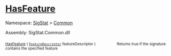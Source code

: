 # [HasFeature](./Signature-100663443.md)

Namespace: [SigStat]() > [Common](./../README.md)

Assembly: SigStat.Common.dll

<sub>[HasFeature](./Signature-100663443.md) ( [`FeatureDescriptor`](./../FeatureDescriptor.md) featureDescriptor )</sub>&nbsp; &nbsp; &nbsp; &nbsp; &nbsp; &nbsp; &nbsp; &nbsp; &nbsp;<sub>Returns true if the signature contains the specified feature</sub>
